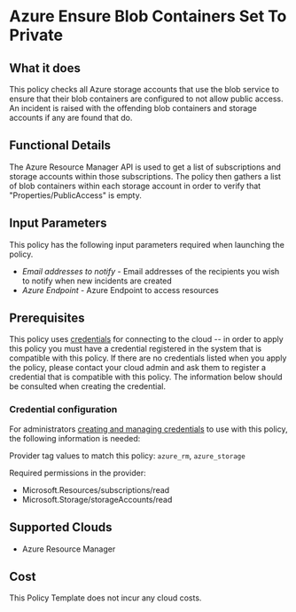 # Azure Ensure Blob Containers Set To Private

## What it does

This policy checks all Azure storage accounts that use the blob service to ensure that their blob containers are configured to not allow public access. An incident is raised with the offending blob containers and storage accounts if any are found that do.

## Functional Details

The Azure Resource Manager API is used to get a list of subscriptions and storage accounts within those subscriptions. The policy then gathers a list of blob containers within each storage account in order to verify that "Properties/PublicAccess" is empty.

## Input Parameters

This policy has the following input parameters required when launching the policy.

- *Email addresses to notify* - Email addresses of the recipients you wish to notify when new incidents are created
- *Azure Endpoint* - Azure Endpoint to access resources

## Prerequisites

This policy uses [credentials](https://docs.flexera.com/flexera/EN/Automation/ManagingCredentialsExternal.htm) for connecting to the cloud -- in order to apply this policy you must have a credential registered in the system that is compatible with this policy. If there are no credentials listed when you apply the policy, please contact your cloud admin and ask them to register a credential that is compatible with this policy. The information below should be consulted when creating the credential.

### Credential configuration

For administrators [creating and managing credentials](https://docs.flexera.com/flexera/EN/Automation/ManagingCredentialsExternal.htm) to use with this policy, the following information is needed:

Provider tag values to match this policy: `azure_rm`, `azure_storage`

Required permissions in the provider:

- Microsoft.Resources/subscriptions/read
- Microsoft.Storage/storageAccounts/read

## Supported Clouds

- Azure Resource Manager

## Cost

This Policy Template does not incur any cloud costs.
